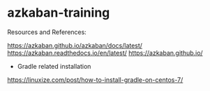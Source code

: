 # azkaban-training

Resources and References: 

https://azkaban.github.io/azkaban/docs/latest/
https://azkaban.readthedocs.io/en/latest/
https://azkaban.github.io/


- Gradle related installation 

https://linuxize.com/post/how-to-install-gradle-on-centos-7/



